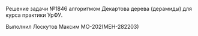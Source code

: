 Решение задачи №1846 алгоритмом Декартова дерева (дерамиды) для курса практики УрФУ.

Выполнил Лоскутов Максим МО-202(МЕН-282203)
